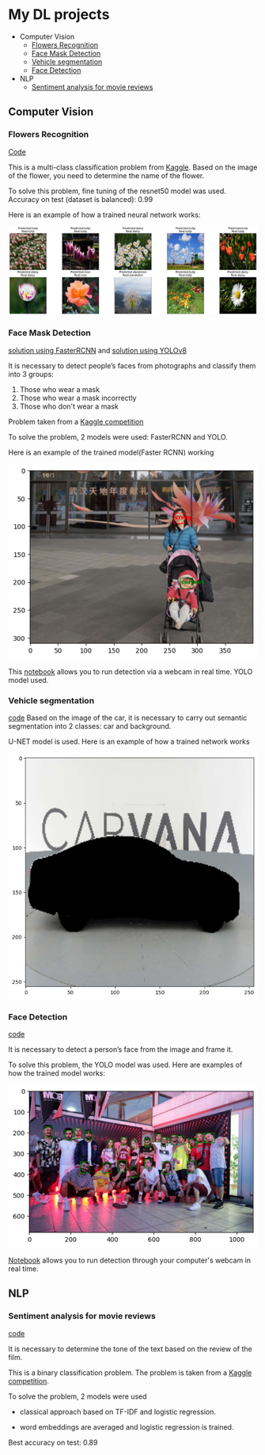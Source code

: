 # My DL projects

- Computer Vision
    - [Flowers Recognition](#flowers-recognition)
    - [Face Mask Detection](#face-mask-detection)
    - [Vehicle segmentation](#vehicle-segmentation)
    - [Face Detection](#face-detection)
- NLP
    - [Sentiment analysis for movie reviews](#sentiment-analysis-for-movie-reviews)


## Computer Vision


### Flowers Recognition
[Code](khl/DLProjects/blob/main/FlowersRecognition.ipynb)

This is a multi-class classification problem from [Kaggle](https://www.kaggle.com/datasets/alxmamaev/flowers-recognition).
Based on the image of the flower, you need to determine the name of the flower.

To solve this problem, fine tuning of the resnet50 model was used.
Accuracy on test (dataset is balanced): 0.99

Here is an example of how a trained neural network works:

![text](./images/flowers.png)

### Face Mask Detection
[solution using FasterRCNN](https://github.com/gitmskhl/DLProjects/blob/main/FaceMaskDetectionFasterRCNN.ipynb) and [solution using YOLOv8](https://github.com/gitmskhl/DLProjects/blob/main/FaceMaskDetectionYOLO.ipynb)

It is necessary to detect people’s faces from photographs and classify them into 3 groups:
1. Those who wear a mask
2. Those who wear a mask incorrectly
3. Those who don't wear a mask

Problem taken from a [Kaggle competition](https://www.kaggle.com/datasets/andrewmvd/face-mask-detection/data)


To solve the problem, 2 models were used: FasterRCNN and YOLO.

Here is an example of the trained model(Faster RCNN) working

![text](images/FaceMaskDetectionFasterRCNN.png)


This [notebook](https://github.com/gitmskhl/DLProjects/blob/main/FaceMaskDetectionYOLO.ipynb)  allows you to run detection via a webcam in real time. YOLO model used.





### Vehicle segmentation
[code](https://github.com/gitmskhl/DLProjects/blob/main/CarSegmentation.ipynb)
Based on the image of the car, it is necessary to carry out semantic segmentation into 2 classes: car and background.

U-NET model is used. 
Here is an example of how a trained network works

![text](images/carsegmentation.png)


### Face Detection

[code](https://github.com/gitmskhl/DLProjects/blob/main/FaceDetection.ipynb)

It is necessary to detect a person’s face from the image and frame it.

To solve this problem, the YOLO model was used.
Here are examples of how the trained model works:

![text](images/FaceDetection.png)

[Notebook](https://github.com/gitmskhl/DLProjects/blob/main/FaceDetection.ipynb) allows you to run detection through your computer's webcam in real time.


## NLP

### Sentiment analysis for movie reviews
[code](https://github.com/gitmskhl/DLProjects/blob/main/SentimentWord2Vec.ipynb)

It is necessary to determine the tone of the text based on the review of the film.

This is a binary classification problem.
The problem is taken from a [Kaggle competition](https://www.kaggle.com/c/word2vec-nlp-tutorial).

To solve the problem, 2 models were used
- classical approach based on TF-IDF and logistic regression.

- word embeddings are averaged and logistic regression is trained.

Best accuracy on test: 0.89




